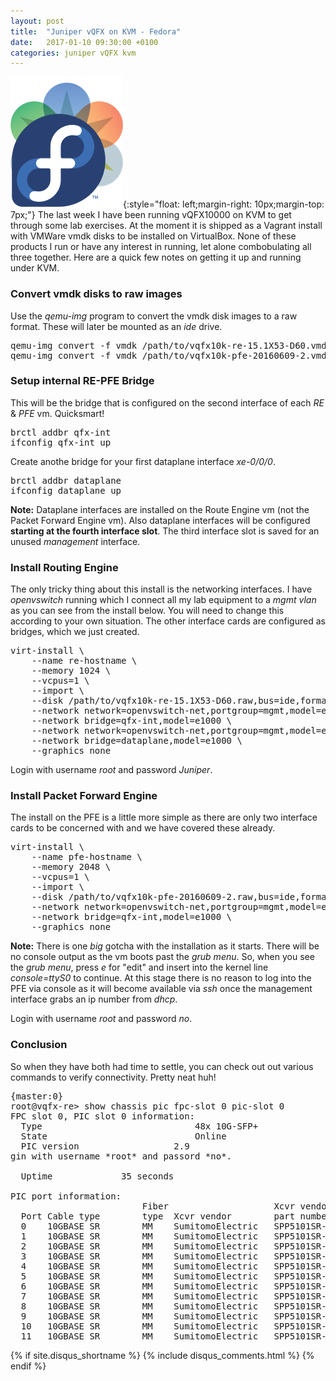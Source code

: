 ```yaml
---
layout: post
title:  "Juniper vQFX on KVM - Fedora"
date:   2017-01-10 09:30:00 +0100
categories: juniper vQFX kvm
---
```


![Book Cover](/assets/images/2016-12-22-01.png){:style="float: left;margin-right: 10px;margin-top: 7px;"} The last week I have been running vQFX10000 on KVM to get through some lab exercises. At the moment it is shipped as a Vagrant install with VMWare vmdk disks to be installed on VirtualBox. None of these products I run or have any interest in running, let alone combobulating all three together. Here are a quick few notes on getting it up and running under KVM.


### Convert vmdk disks to raw images ###

Use the *qemu-img* program to convert the vmdk disk images to a raw format. These will later be mounted as an *ide* drive.

<pre>
qemu-img convert -f vmdk /path/to/vqfx10k-re-15.1X53-D60.vmdk  -O raw /path/to/vqfx10k-re-15.1X53-D60.raw
qemu-img convert -f vmdk /path/to/vqfx10k-pfe-20160609-2.vmdk  -O raw /path/to/qfx2/vqfx10k-pfe-20160609-2.raw
</pre>

### Setup internal RE-PFE Bridge ###

This will be the bridge that is configured on the second interface of each *RE* & *PFE* vm. Quicksmart!

<pre>
brctl addbr qfx-int
ifconfig qfx-int up
</pre>

Create anothe bridge for your first dataplane interface *xe-0/0/0*.

<pre>
brctl addbr dataplane
ifconfig dataplane up
</pre>

**Note:** Dataplane interfaces are installed on the Route Engine vm (not the Packet Forward Engine vm). Also dataplane interfaces will be configured **starting at the fourth interface slot**. The third interface slot is saved for an unused *management* interface.

### Install Routing Engine ###

The only tricky thing about this install is the networking interfaces. I have *openvswitch* running which I connect all my lab equipment to a *mgmt vlan* as you can see from the install below. You will need to change this according to your own situation. The other interface cards are configured as bridges, which we just created.

<pre>
virt-install \
    --name re-hostname \
    --memory 1024 \
    --vcpus=1 \
    --import \
    --disk /path/to/vqfx10k-re-15.1X53-D60.raw,bus=ide,format=raw \
    --network network=openvswitch-net,portgroup=mgmt,model=e1000 \
    --network bridge=qfx-int,model=e1000 \
    --network network=openvswitch-net,portgroup=mgmt,model=e1000 \
    --network bridge=dataplane,model=e1000 \
    --graphics none
</pre>

Login with username *root* and password *Juniper*.

### Install Packet Forward Engine ###

The install on the PFE is a little more simple as there are only two interface cards to be concerned with and we have covered these already.

<pre>
virt-install \
    --name pfe-hostname \
    --memory 2048 \
    --vcpus=1 \
    --import \
    --disk /path/to/vqfx10k-pfe-20160609-2.raw,bus=ide,format=raw \
    --network network=openvswitch-net,portgroup=mgmt,model=e1000 \
    --network bridge=qfx-int,model=e1000 \
    --graphics none
</pre>


**Note:** There is one *big* gotcha with the installation as it starts. There will be no console output as the vm boots past the *grub menu*. So, when you see the *grub menu*, press *e* for "edit" and insert into the kernel line *console=ttyS0* to continue. At this stage there is no reason to log into the PFE via console as it will become available via *ssh* once the management interface grabs an ip number from *dhcp*.

Login with username *root* and password *no*.

### Conclusion ###

So when they have both had time to settle, you can check out out various commands to verify connectivity.  Pretty neat huh!

<pre>
{master:0}
root@vqfx-re> show chassis pic fpc-slot 0 pic-slot 0 
FPC slot 0, PIC slot 0 information:
  Type                             48x 10G-SFP+
  State                            Online    
  PIC version                  2.9
gin with username *root* and passord *no*.

  Uptime			 35 seconds

PIC port information:
                         Fiber                    Xcvr vendor       Wave-    Xcvr
  Port Cable type        type  Xcvr vendor        part number       length   Firmware
  0    10GBASE SR        MM    SumitomoElectric   SPP5101SR-J3      850 nm   0.0   
  1    10GBASE SR        MM    SumitomoElectric   SPP5101SR-J3      850 nm   0.0   
  2    10GBASE SR        MM    SumitomoElectric   SPP5101SR-J3      850 nm   0.0   
  3    10GBASE SR        MM    SumitomoElectric   SPP5101SR-J3      850 nm   0.0   
  4    10GBASE SR        MM    SumitomoElectric   SPP5101SR-J3      850 nm   0.0   
  5    10GBASE SR        MM    SumitomoElectric   SPP5101SR-J3      850 nm   0.0   
  6    10GBASE SR        MM    SumitomoElectric   SPP5101SR-J3      850 nm   0.0   
  7    10GBASE SR        MM    SumitomoElectric   SPP5101SR-J3      850 nm   0.0   
  8    10GBASE SR        MM    SumitomoElectric   SPP5101SR-J3      850 nm   0.0   
  9    10GBASE SR        MM    SumitomoElectric   SPP5101SR-J3      850 nm   0.0   
  10   10GBASE SR        MM    SumitomoElectric   SPP5101SR-J3      850 nm   0.0   
  11   10GBASE SR        MM    SumitomoElectric   SPP5101SR-J3      850 nm   0.0 
</pre>


{% if site.disqus_shortname %}
  {% include disqus_comments.html %}
{% endif %}



